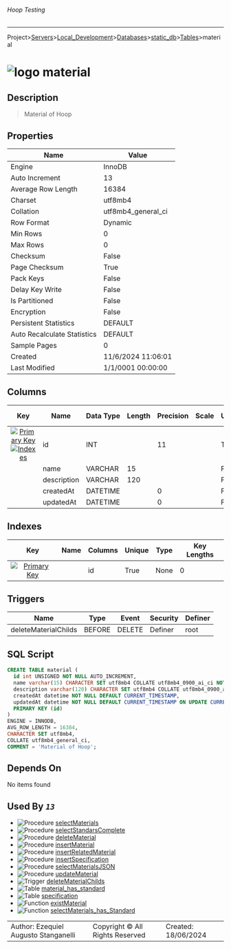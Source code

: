###### Hoop Testing
___
Project>[Servers](../../../../Servers.md)>[Local_Development](../../../Local_Development.md)>[Databases](../../Databases.md)>[static_db](../static_db.md)>[Tables](Tables.md)>material


# ![logo](../../../../../Images/table64.svg) material

## <a name="#Description"></a>Description
> Material of Hoop
## <a name="#Properties"></a>Properties
|Name|Value|
|---|---|
|Engine|InnoDB|
|Auto Increment|13|
|Average Row Length|16384|
|Charset|utf8mb4|
|Collation|utf8mb4_general_ci|
|Row Format|Dynamic|
|Min Rows|0|
|Max Rows|0|
|Checksum|False|
|Page Checksum|True|
|Pack Keys|False|
|Delay Key Write|False|
|Is Partitioned|False|
|Encryption|False|
|Persistent Statistics|DEFAULT|
|Auto Recalculate Statistics|DEFAULT|
|Sample Pages|0|
|Created|11/6/2024 11:06:01|
|Last Modified|1/1/0001 00:00:00|


## <a name="#Columns"></a>Columns
|Key|Name|Data Type|Length|Precision|Scale|Unsigned|Zerofill|Binary|Not Null|Auto Increment|Default|Virtual|Invisible|Description|
|:---:|---|---|---|---|---|---|---|---|---|---|---|---|---|---|
|[![Primary Key ](../../../../../Images/primarykey.svg)](#Indexes)[![Indexes ](../../../../../Images/index.svg)](#Indexes)|id|INT||11||True|False|False|True|True||False|False||
||name|VARCHAR|15|||False|False|False|True|False||False|False||
||description|VARCHAR|120|||False|False|False|True|False||False|False||
||createdAt|DATETIME||0||False|False|False|True|False|CURRENT_TIMESTAMP|False|False||
||updatedAt|DATETIME||0||False|False|False|True|False|CURRENT_TIMESTAMP|False|False||

## <a name="#Indexes"></a>Indexes
|Key|Name|Columns|Unique|Type|Key Lengths|
|:---:|---|---|---|---|---|
|[![Primary Key ](../../../../../Images/primarykey.svg)](#Indexes)||id|True|None|0|

## <a name="#Triggers"></a>Triggers
|Name|Type|Event|Security|Definer|
|---|---|---|---|---|
|deleteMaterialChilds|BEFORE|DELETE|Definer|root|

## <a name="#SqlScript"></a>SQL Script
```SQL
CREATE TABLE material (
  id int UNSIGNED NOT NULL AUTO_INCREMENT,
  name varchar(15) CHARACTER SET utf8mb4 COLLATE utf8mb4_0900_ai_ci NOT NULL,
  description varchar(120) CHARACTER SET utf8mb4 COLLATE utf8mb4_0900_ai_ci NOT NULL,
  createdAt datetime NOT NULL DEFAULT CURRENT_TIMESTAMP,
  updatedAt datetime NOT NULL DEFAULT CURRENT_TIMESTAMP ON UPDATE CURRENT_TIMESTAMP,
  PRIMARY KEY (id)
)
ENGINE = INNODB,
AVG_ROW_LENGTH = 16384,
CHARACTER SET utf8mb4,
COLLATE utf8mb4_general_ci,
COMMENT = 'Material of Hoop';
```

## <a name="#DependsOn"></a>Depends On
No items found

## <a name="#UsedBy"></a>Used By _`13`_
- ![Procedure](../../../../../Images/procedure.svg) [selectMaterials](../Procedures/selectMaterials.md)
- ![Procedure](../../../../../Images/procedure.svg) [selectStandarsComplete](../Procedures/selectStandarsComplete.md)
- ![Procedure](../../../../../Images/procedure.svg) [deleteMaterial](../Procedures/deleteMaterial.md)
- ![Procedure](../../../../../Images/procedure.svg) [insertMaterial](../Procedures/insertMaterial.md)
- ![Procedure](../../../../../Images/procedure.svg) [insertRelatedMaterial](../Procedures/insertRelatedMaterial.md)
- ![Procedure](../../../../../Images/procedure.svg) [insertSpecification](../Procedures/insertSpecification.md)
- ![Procedure](../../../../../Images/procedure.svg) [selectMaterialsJSON](../Procedures/selectMaterialsJSON.md)
- ![Procedure](../../../../../Images/procedure.svg) [updateMaterial](../Procedures/updateMaterial.md)
- ![Trigger](../../../../../Images/trigger.svg) [deleteMaterialChilds](../Triggers/deleteMaterialChilds.md)
- ![Table](../../../../../Images/table.svg) [material_has_standard](material_has_standard.md)
- ![Table](../../../../../Images/table.svg) [specification](specification.md)
- ![Function](../../../../../Images/function.svg) [existMaterial](../Functions/existMaterial.md)
- ![Function](../../../../../Images/function.svg) [selectMaterials_has_Standard](../Functions/selectMaterials_has_Standard.md)


||||
|---|---|---|
|Author: Ezequiel Augusto Stanganelli|Copyright © All Rights Reserved|Created: 18/06/2024|
